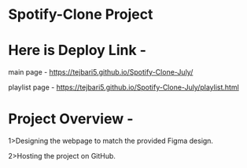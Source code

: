 # Spotify-Clone Project

# Here is Deploy Link - 

 main page - https://tejbari5.github.io/Spotify-Clone-July/

 playlist page - https://tejbari5.github.io/Spotify-Clone-July/playlist.html

# Project Overview -

1>Designing the webpage to match the provided Figma design.

2>Hosting the project on GitHub.
